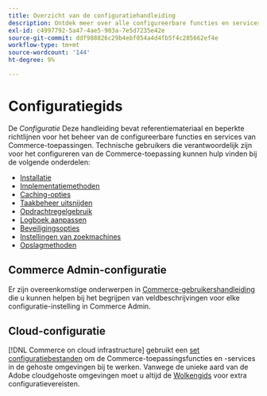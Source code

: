 ```yaml
---
title: Overzicht van de configuratiehandleiding
description: Ontdek meer over alle configureerbare functies en services voor uw Adobe Commerce-applicatie.
exl-id: c4997792-5a47-4ae5-903a-7e5d7235e42e
source-git-commit: ddf988826c29b4ebf054a4d4fb5f4c285662ef4e
workflow-type: tm+mt
source-wordcount: '144'
ht-degree: 9%

---
```


# Configuratiegids

De _Configuratie_ Deze handleiding bevat referentiemateriaal en beperkte richtlijnen voor het beheer van de configureerbare functies en services van Commerce-toepassingen. Technische gebruikers die verantwoordelijk zijn voor het configureren van de Commerce-toepassing kunnen hulp vinden bij de volgende onderdelen:

- [Installatie](../configuration/bootstrap/initialization.md)
- [Implementatiemethoden](../configuration/deployment/overview.md)
- [Caching-opties](../configuration/cache/caching-overview.md)
- [Taakbeheer uitsnijden](../configuration/cron/custom-cron.md)
- [Opdrachtregelgebruik](../configuration/cli/config-cli.md)
- [Logboek aanpassen](../configuration/logs/custom-logging.md)
- [Beveiligingsopties](../configuration/security/overview.md)
- [Instellingen van zoekmachines](../configuration/search/configure-search-engine.md)
- [Opslagmethoden](../configuration/storage/memcached.md)

## Commerce Admin-configuratie

Er zijn overeenkomstige onderwerpen in [Commerce-gebruikershandleiding](https://docs.magento.com/user-guide/stores/configuration.html) die u kunnen helpen bij het begrijpen van veldbeschrijvingen voor elke configuratie-instelling in Commerce Admin.

## Cloud-configuratie

[!DNL Commerce on cloud infrastructure] gebruikt een [set configuratiebestanden](https://experienceleague.adobe.com/docs/commerce-cloud-service/user-guide/configure/overview.html) om de Commerce-toepassingsfuncties en -services in de gehoste omgevingen bij te werken. Vanwege de unieke aard van de Adobe cloudgehoste omgevingen moet u altijd de [Wolkengids](https://experienceleague.adobe.com/docs/commerce-cloud-service/user-guide/overview.html) voor extra configuratievereisten.
